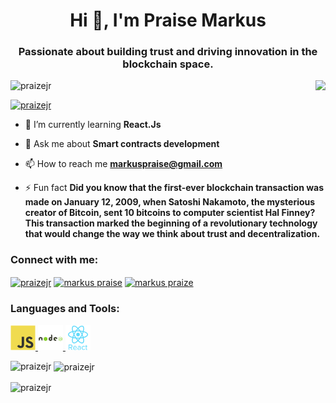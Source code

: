 <h1 align="center">Hi 👋, I'm Praise Markus</h1>
<h3 align="center">Passionate about building trust and driving innovation in the blockchain space.</h3>
<img align="right" alt"coding" width"400" src="https://encrypted-tbn0.gstatic.com/images?q=tbn:ANd9GcTENqHmmRXf4eKZsLmSx2E-4odiXy5fLxiLfw&usqp=CAU">

<p align="left"> <img src="https://komarev.com/ghpvc/?username=praizejr&label=Profile%20views&color=0e75b6&style=flat" alt="praizejr" /> </p>

<p align="left"> <a href="https://twitter.com/praizejr" target="blank"><img src="https://img.shields.io/twitter/follow/praizejr?logo=twitter&style=for-the-badge" alt="praizejr" /></a> </p>

- 🌱 I’m currently learning **React.Js**

- 💬 Ask me about **Smart contracts development**

- 📫 How to reach me **markuspraise@gmail.com**

- ⚡ Fun fact **Did you know that the first-ever blockchain transaction was made on January 12, 2009, when Satoshi Nakamoto, the mysterious creator of Bitcoin, sent 10 bitcoins to computer scientist Hal Finney? This transaction marked the beginning of a revolutionary technology that would change the way we think about trust and decentralization.**

<h3 align="left">Connect with me:</h3>
<p align="left">
<a href="https://twitter.com/praizejr" target="blank"><img align="center" src="https://raw.githubusercontent.com/rahuldkjain/github-profile-readme-generator/master/src/images/icons/Social/twitter.svg" alt="praizejr" height="30" width="40" /></a>
<a href="https://linkedin.com/in/markus praise" target="blank"><img align="center" src="https://raw.githubusercontent.com/rahuldkjain/github-profile-readme-generator/master/src/images/icons/Social/linked-in-alt.svg" alt="markus praise" height="30" width="40" /></a>
<a href="https://fb.com/markus praize" target="blank"><img align="center" src="https://raw.githubusercontent.com/rahuldkjain/github-profile-readme-generator/master/src/images/icons/Social/facebook.svg" alt="markus praize" height="30" width="40" /></a>
</p>

<h3 align="left">Languages and Tools:</h3>
<p align="left"> <a href="https://developer.mozilla.org/en-US/docs/Web/JavaScript" target="_blank" rel="noreferrer"> <img src="https://raw.githubusercontent.com/devicons/devicon/master/icons/javascript/javascript-original.svg" alt="javascript" width="40" height="40"/> </a> <a href="https://nodejs.org" target="_blank" rel="noreferrer"> <img src="https://raw.githubusercontent.com/devicons/devicon/master/icons/nodejs/nodejs-original-wordmark.svg" alt="nodejs" width="40" height="40"/> </a> <a href="https://reactjs.org/" target="_blank" rel="noreferrer"> <img src="https://raw.githubusercontent.com/devicons/devicon/master/icons/react/react-original-wordmark.svg" alt="react" width="40" height="40"/> </a> </p>

<p><img align="left" src="https://github-readme-stats.vercel.app/api/top-langs?username=praizejr&show_icons=true&locale=en&layout=compact" alt="praizejr" /></p>

<p>&nbsp;<img align="center" src="https://github-readme-stats.vercel.app/api?username=praizejr&show_icons=true&locale=en" alt="praizejr" /></p>

<p><img align="center" src="https://github-readme-streak-stats.herokuapp.com/?user=praizejr&" alt="praizejr" /></p>
